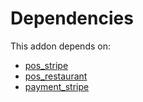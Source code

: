 # Dependencies

This addon depends on:

- [pos_stripe](https://github.com/bringout/oca-ocb-pos/tree/06f69b118dfe20df553c8041175f04b9d2c54c71/odoo-bringout-oca-ocb-pos_stripe)
- [pos_restaurant](https://github.com/bringout/oca-ocb-pos/tree/06f69b118dfe20df553c8041175f04b9d2c54c71/odoo-bringout-oca-ocb-pos_restaurant)
- [payment_stripe](../../odoo-bringout-oca-ocb-payment_stripe)

